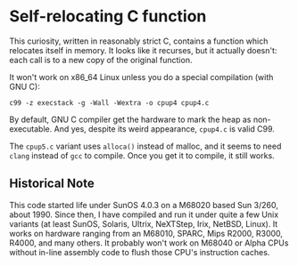 # Self-relocating C function

This curiosity, written in reasonably strict C, contains a
function which relocates itself in memory. It looks like it
recurses, but it actually doesn't: each call is to a new copy
of the original function.

It won't work on x86_64 Linux unless you do a special compilation
(with GNU C):

    c99 -z execstack -g -Wall -Wextra -o cpup4 cpup4.c

By default, GNU C compiler get the hardware to mark the heap as non-executable.
And yes, despite its weird appearance, `cpup4.c` is valid C99.

The `cpup5.c` variant uses `alloca()` instead of malloc, and it seems
to need `clang` instead of `gcc` to compile. Once you get it to compile,
it still works.

## Historical Note

This code started life under SunOS 4.0.3 on a M68020 based Sun
3/260, about 1990. Since then, I have compiled and run it
under quite a few Unix variants (at least SunOS, Solaris, Ultrix,
NeXTStep, Irix, NetBSD, Linux). It works on hardware ranging from
an M68010, SPARC, Mips R2000, R3000, R4000, and many others. It
probably won't work on M68040 or Alpha CPUs without in-line
assembly code to flush those CPU's instruction caches.

